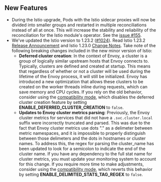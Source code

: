 ## New Features

- During the Istio upgrade, Pods with the Istio sidecar proxies will now be divided into smaller groups and restarted in multiple reconciliations instead of all at once. This will increase the stability and reliability of the reconciliation for the Istio module's operator. See the [issue #155](https://github.com/kyma-project/istio/issues/155).
- We've updated the Istio version to 1.23.2 ([#1024](https://github.com/kyma-project/istio/pull/1024)). Read Istio 1.23.2 [Release Announcement](https://istio.io/latest/news/releases/1.23.x/announcing-1.23.2/) and Istio 1.23.0 [Change Notes](https://istio.io/latest/news/releases/1.23.x/announcing-1.23/change-notes/). Take note of the following breaking changes included in the new minor version of Istio:
  - **Deferred cluster creation**: In the context of Envoy, a cluster is a group of logically similar upstream hosts that Envoy connects to. Typically, clusters are defined and created at startup. This means that regardless of whether or not a cluster will be used during the lifetime of the Envoy process, it will still be initialized. Envoy has introduced a new optimization that allows these clusters to be created on the worker threads inline during requests, which can save memory and CPU cycles. If you rely on the old behavior, consider using the [compatibility mode](https://kyma-project.io/#/istio/user/00-10-overview-istio-controller?id=compatibility-mode), which disables the deferred cluster creation feature by setting **ENABLE_DEFERRED_CLUSTER_CREATION** to `false`.
  - **Updates to Envoy cluster metrics parsing**: Previously, the Envoy cluster metrics for services that did not have a `.svc.cluster.local` suffix were incorrectly truncated and parsed. This was due to the fact that Envoy cluster metrics use dots "." as a delimeter between metric namespaces, and it is impossible to properly distinguish between those delimeters and the dots in hostnames or cluster names. To address this, the regex for parsing the cluster_name has been updated to look for a semicolon to indicate the end of the cluster name. If you have any dependency to the full stat name for cluster metrics, you must update your monitoring system to account for this change. If you require more time to make adjustments, consider using the [compatibility mode](https://kyma-project.io/#/istio/user/00-10-overview-istio-controller?id=compatibility-mode), which reverts this behavior by setting **ENABLE_DELIMITED_STATS_TAG_REGEX** to `false`.